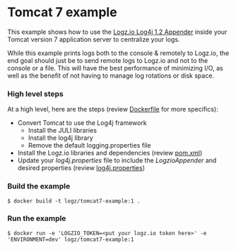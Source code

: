 # Tomcat 7 example
This example shows how to use the [Logz.io Log4j 1.2 Appender](https://github.com/logzio/logzio-log4j-appender) inside your Tomcat version 7 application server to centralize your logs.

While this example prints logs both to the console & remotely to Logz.io, the end goal should just be to send remote logs to Logz.io and not to the console or a file.  This will have the best performance of minimizing I/O, as well as the benefit of not having to manage log rotations or disk space.

### High level steps
At a high level, here are the steps (review [Dockerfile](Dockerfile) for more specifics):
- Convert Tomcat to use the Log4j framework
  - Install the JULI libraries
  - Install the log4j library
  - Remove the default logging.properties file
- Install the Logz.io libraries and dependencies (review [pom.xml](pom.xml))
- Update your *log4j.properties* file to include the *LogzioAppender* and desired properties (review [log4j.properties](log4j.properties))

### Build the example
```shell
$ docker build -t logz/tomcat7-example:1 .
```

### Run the example
```shell
$ docker run -e 'LOGZIO_TOKEN=<put your logz.io token here>' -e 'ENVIRONMENT=dev' logz/tomcat7-example:1
```
